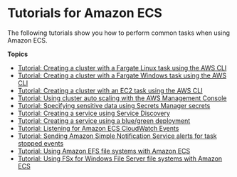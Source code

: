 # Tutorials for Amazon ECS<a name="ecs-tutorials"></a>

The following tutorials show you how to perform common tasks when using Amazon ECS\.

**Topics**
+ [Tutorial: Creating a cluster with a Fargate Linux task using the AWS CLI](ECS_AWSCLI_Fargate.md)
+ [Tutorial: Creating a cluster with a Fargate Windows task using the AWS CLI](ECS_AWSCLI_Fargate_windows.md)
+ [Tutorial: Creating a cluster with an EC2 task using the AWS CLI](ECS_AWSCLI_EC2.md)
+ [Tutorial: Using cluster auto scaling with the AWS Management Console](tutorial-cluster-auto-scaling-console.md)
+ [Tutorial: Specifying sensitive data using Secrets Manager secrets](specifying-sensitive-data-tutorial.md)
+ [Tutorial: Creating a service using Service Discovery](create-service-discovery.md)
+ [Tutorial: Creating a service using a blue/green deployment](create-blue-green.md)
+ [Tutorial: Listening for Amazon ECS CloudWatch Events](ecs_cwet.md)
+ [Tutorial: Sending Amazon Simple Notification Service alerts for task stopped events](ecs_cwet2.md)
+ [Tutorial: Using Amazon EFS file systems with Amazon ECS](tutorial-efs-volumes.md)
+ [Tutorial: Using FSx for Windows File Server file systems with Amazon ECS](tutorial-wfsx-volumes.md)